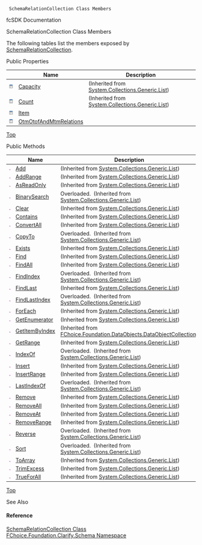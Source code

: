 ﻿     SchemaRelationCollection Class Members                                                   

fcSDK Documentation

SchemaRelationCollection Class Members

The following tables list the members exposed by [SchemaRelationCollection](fcSDK~FChoice.Foundation.Clarify.Schema.SchemaRelationCollection.md).

Public Properties

|   | Name | Description |
| --- | --- | --- |
| ![Public Property](dotnetimages/publicProperty.png) | [Capacity](#) | (Inherited from [System.Collections.Generic.List<SchemaRelation>](#)) |
| ![Public Property](dotnetimages/publicProperty.png) | [Count](#) | (Inherited from [System.Collections.Generic.List<SchemaRelation>](#)) |
| ![Public Property](dotnetimages/publicProperty.png) | [Item](fcSDK~FChoice.Foundation.Clarify.Schema.SchemaRelationCollection~Item.md) |   |
| ![Public Property](dotnetimages/publicProperty.png) | [OtmOtofAndMtmRelations](fcSDK~FChoice.Foundation.Clarify.Schema.SchemaRelationCollection~OtmOtofAndMtmRelations.md) |   |

[Top](#top)

Public Methods

|   | Name | Description |
| --- | --- | --- |
| ![Public Method](dotnetimages/publicMethod.png) | [Add](#) | (Inherited from [System.Collections.Generic.List<SchemaRelation>](#)) |
| ![Public Method](dotnetimages/publicMethod.png) | [AddRange](#) | (Inherited from [System.Collections.Generic.List<SchemaRelation>](#)) |
| ![Public Method](dotnetimages/publicMethod.png) | [AsReadOnly](#) | (Inherited from [System.Collections.Generic.List<SchemaRelation>](#)) |
| ![Public Method](dotnetimages/publicMethod.png) | [BinarySearch](#) | Overloaded.  (Inherited from [System.Collections.Generic.List<SchemaRelation>](#)) |
| ![Public Method](dotnetimages/publicMethod.png) | [Clear](#) | (Inherited from [System.Collections.Generic.List<SchemaRelation>](#)) |
| ![Public Method](dotnetimages/publicMethod.png) | [Contains](#) | (Inherited from [System.Collections.Generic.List<SchemaRelation>](#)) |
| ![Public Method](dotnetimages/publicMethod.png) | [ConvertAll](#) | (Inherited from [System.Collections.Generic.List<SchemaRelation>](#)) |
| ![Public Method](dotnetimages/publicMethod.png) | [CopyTo](#) | Overloaded.  (Inherited from [System.Collections.Generic.List<SchemaRelation>](#)) |
| ![Public Method](dotnetimages/publicMethod.png) | [Exists](#) | (Inherited from [System.Collections.Generic.List<SchemaRelation>](#)) |
| ![Public Method](dotnetimages/publicMethod.png) | [Find](#) | (Inherited from [System.Collections.Generic.List<SchemaRelation>](#)) |
| ![Public Method](dotnetimages/publicMethod.png) | [FindAll](#) | (Inherited from [System.Collections.Generic.List<SchemaRelation>](#)) |
| ![Public Method](dotnetimages/publicMethod.png) | [FindIndex](#) | Overloaded.  (Inherited from [System.Collections.Generic.List<SchemaRelation>](#)) |
| ![Public Method](dotnetimages/publicMethod.png) | [FindLast](#) | (Inherited from [System.Collections.Generic.List<SchemaRelation>](#)) |
| ![Public Method](dotnetimages/publicMethod.png) | [FindLastIndex](#) | Overloaded.  (Inherited from [System.Collections.Generic.List<SchemaRelation>](#)) |
| ![Public Method](dotnetimages/publicMethod.png) | [ForEach](#) | (Inherited from [System.Collections.Generic.List<SchemaRelation>](#)) |
| ![Public Method](dotnetimages/publicMethod.png) | [GetEnumerator](#) | (Inherited from [System.Collections.Generic.List<SchemaRelation>](#)) |
| ![Public Method](dotnetimages/publicMethod.png) | [GetItemByIndex](fcSDK~FChoice.Foundation.DataObjects.DataObjectCollection`1~GetItemByIndex.md) | (Inherited from [FChoice.Foundation.DataObjects.DataObjectCollection<SchemaRelation>](fcSDK~FChoice.Foundation.DataObjects.DataObjectCollection`1.md)) |
| ![Public Method](dotnetimages/publicMethod.png) | [GetRange](#) | (Inherited from [System.Collections.Generic.List<SchemaRelation>](#)) |
| ![Public Method](dotnetimages/publicMethod.png) | [IndexOf](#) | Overloaded.  (Inherited from [System.Collections.Generic.List<SchemaRelation>](#)) |
| ![Public Method](dotnetimages/publicMethod.png) | [Insert](#) | (Inherited from [System.Collections.Generic.List<SchemaRelation>](#)) |
| ![Public Method](dotnetimages/publicMethod.png) | [InsertRange](#) | (Inherited from [System.Collections.Generic.List<SchemaRelation>](#)) |
| ![Public Method](dotnetimages/publicMethod.png) | [LastIndexOf](#) | Overloaded.  (Inherited from [System.Collections.Generic.List<SchemaRelation>](#)) |
| ![Public Method](dotnetimages/publicMethod.png) | [Remove](#) | (Inherited from [System.Collections.Generic.List<SchemaRelation>](#)) |
| ![Public Method](dotnetimages/publicMethod.png) | [RemoveAll](#) | (Inherited from [System.Collections.Generic.List<SchemaRelation>](#)) |
| ![Public Method](dotnetimages/publicMethod.png) | [RemoveAt](#) | (Inherited from [System.Collections.Generic.List<SchemaRelation>](#)) |
| ![Public Method](dotnetimages/publicMethod.png) | [RemoveRange](#) | (Inherited from [System.Collections.Generic.List<SchemaRelation>](#)) |
| ![Public Method](dotnetimages/publicMethod.png) | [Reverse](#) | Overloaded.  (Inherited from [System.Collections.Generic.List<SchemaRelation>](#)) |
| ![Public Method](dotnetimages/publicMethod.png) | [Sort](#) | Overloaded.  (Inherited from [System.Collections.Generic.List<SchemaRelation>](#)) |
| ![Public Method](dotnetimages/publicMethod.png) | [ToArray](#) | (Inherited from [System.Collections.Generic.List<SchemaRelation>](#)) |
| ![Public Method](dotnetimages/publicMethod.png) | [TrimExcess](#) | (Inherited from [System.Collections.Generic.List<SchemaRelation>](#)) |
| ![Public Method](dotnetimages/publicMethod.png) | [TrueForAll](#) | (Inherited from [System.Collections.Generic.List<SchemaRelation>](#)) |

[Top](#top)

See Also

#### Reference

[SchemaRelationCollection Class](fcSDK~FChoice.Foundation.Clarify.Schema.SchemaRelationCollection.md)  
[FChoice.Foundation.Clarify.Schema Namespace](fcSDK~FChoice.Foundation.Clarify.Schema_namespace.md)